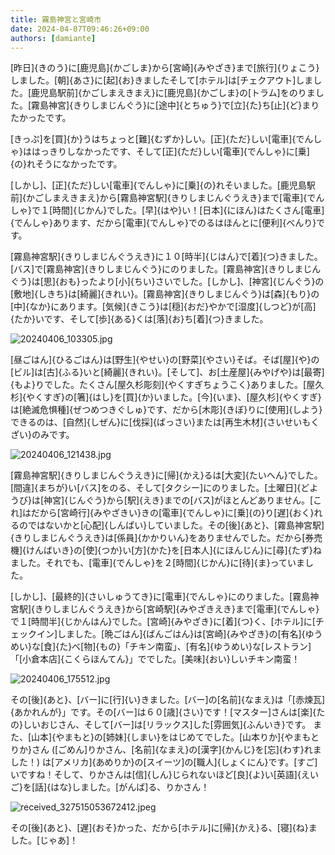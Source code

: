 ```yaml
---
title: 霧島神宮と宮崎市
date: 2024-04-07T09:46:26+09:00
authors: [damiante]
---
```

[昨日]{きのう}に[鹿児島]{かごしま}から[宮崎]{みやざき}まで[旅行]{りょこう}しました。[朝]{あさ}に[起]{お}きましたそして[ホテル]は[チェクアウト]しました。[鹿児島駅前]{かごしまえきまえ}に[鹿児島]{かごしま}の[トラム]をのりました。[霧島神宮]{きりしまじんぐう}に[途中]{とちゅう}で[立]{た}ち[止]{ど}まりたかったです。

[きっぷ]を[買]{か}うはちょっと[難]{むずか}しい。[正]{ただ}しい[電車]{でんしゃ}ははっきりしなかったです、そして[正]{ただ}しい[電車]{でんしゃ}に[乗]{の}れそうになかったです。

[しかし]、[正]{ただ}しい[電車]{でんしゃ}に[乗]{の}れそいました。[鹿児島駅前]{かごしまえきまえ}から[霧島神宮駅]{きりしまじんぐうえき}まで[電車]{でんしゃ}で１[時間]{じかん}でした。[早]{はや}い！[日本]{にほん}はたくさん[電車]{でんしゃ}あります、だから[電車]{でんしゃ}でのるはほんとに[便利]{べんり}です。

[霧島神宮駅]{きりしまじんぐうえき}に１０[時半]{じはん}で[着]{つ}きました。[バス]で[霧島神宮]{きりしまじんぐう}にのりました。[霧島神宮]{きりしまじんぐう}は[思]{おも}ったより[小]{ちい}さいでした。[しかし]、[神宮]{じんぐう}の[敷地]{しきち}は[綺麗]{きれい}。[霧島神宮]{きりしまじんぐう}は[森]{もり}の[中]{なか}にあります。[気候]{きこう}は[穏]{おだ}やかで[湿度]{しつど}が[高]{たか}いです、そして[歩]{ある}くは[落]{お}ち[着]{つ}きました。

![20240406_103305.jpg](https://github.com/devhou-se/www-jp/assets/12438044/a5683b88-caa5-4758-ba4d-12773b26cb5a)

[昼ごはん]{ひるごはん}は[野生]{やせい}の[野菜]{やさい}そば。そば[屋]{や}の[ビル]は[古]{ふる}いと[綺麗]{きれい}。[そして]、お[土産屋]{みやげや}は[最寄]{もよ}りでした。たくさん[屋久杉彫刻]{やくすぎちょうこく}ありました。[屋久杉]{やくすぎ}の[箸]{はし}を[買]{か}いました。[今]{いま}、[屋久杉]{やくすぎ}は[絶滅危惧種]{ぜつめつきぐしゅ}です、だから[木彫]{きぼ}りに[使用]{しよう}できるのは、[自然]{しぜん}に[伐採]{ばっさい}または[再生木材]{さいせいもくざい}のみです。

![20240406_121438.jpg](https://github.com/devhou-se/www-jp/assets/12438044/2df0efe5-8b0b-4dc7-b432-d97502fc49bd)

[霧島神宮駅]{きりしまじんぐうえき}に[帰]{かえ}るは[大変]{たいへん}でした。[間違]{まちが}い[バス]をのる、そして[タクシー]にのりました。[土曜日]{どようび}は[神宮]{じんぐう}から[駅]{えき}までの[バス]がほとんどありません。[これ]はだから[宮崎行]{みやざきい}きの[電車]{でんしゃ}に[乗]{の}り[遅]{おく}れるのではないかと[心配]{しんぱい}していました。その[後]{あと}、[霧島神宮駅]{きりしまじんぐうえき}は[係員]{かかりいん}をありませんでした。だから[券売機]{けんばいき}の[使]{つか}い[方]{かた}を[日本人]{にほんじん}に[尋]{たず}ねました。それでも、[電車]{でんしゃ}を２[時間]{じかん}に[待]{ま}っていました。

[しかし]、[最終的]{さいしゅうてき}に[電車]{でんしゃ}にのりました。[霧島神宮駅]{きりしまじんぐうえき}から[宮崎駅]{みやざきえき}まで[電車]{でんしゃ}で１[時間半]{じかんはん}でした。[宮崎]{みやざき}に[着]{つ}く、[ホテル]に[チェックイン]しました。[晩ごはん]{ばんごはん}は[宮崎]{みやざき}の[有名]{ゆうめい}な[食]{た}べ[物]{もの}「チキン南蛮」、[有名]{ゆうめい}な[レストラン]「[小倉本店]{こくらほんてん}」ででした。[美味]{おい}しいチキン南蛮！

![20240406_175512.jpg](https://github.com/devhou-se/www-jp/assets/12438044/5341b83b-cb63-4bfc-9e4b-eb1ffcc19bd6)

その[後]{あと}、[バー]に[行]{い}きました。[バー]の[名前]{なまえ}は「[赤煉瓦]{あかれんが}」です。その[バー]は６０[歳]{さい}です！[マスター]さんは[楽]{たの}しいおじさん、そして[バー]は[リラックス]した[雰囲気]{ふんいき}です。 また、[山本]{やまもと}の[姉妹]{しまい}をはじめてでした。[山本りか]{やまもとりか}さん ([ごめん]りかさん、[名前]{なまえ}の[漢字]{かんじ}を[忘]{わす}れました！) は[アメリカ]{あめりか}の[スイーツ]の[職人]{しょくにん}です。[すご]いですね！そして、りかさんは[信]{しん}じられないほど[良]{よ}い[英語]{えいご}を[話]{はな}しました。[がんば]る、りかさん！

![received_327515053672412.jpeg](https://github.com/devhou-se/www-jp/assets/12438044/9a4a1dbc-046e-4e42-b1d9-8c1f8558323c)

その[後]{あと}、[遅]{おそ}かった、だから[ホテル]に[帰]{かえ}る、[寝]{ね}ました。[じゃあ]！